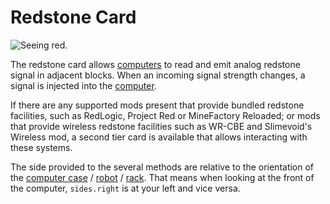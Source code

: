 # Redstone Card

![Seeing red.](oredict:opencomputers:redstoneCard1)

The redstone card allows [computers](../general/computer.md) to read and emit analog redstone signal in adjacent blocks. When an incoming signal strength changes, a signal is injected into the [computer](../general/computer.md).

If there are any supported mods present that provide bundled redstone facilities, such as RedLogic, Project Red or MineFactory Reloaded; or mods that provide wireless redstone facilities such as WR-CBE and Slimevoid's Wireless mod, a second tier card is available that allows interacting with these systems.

The side provided to the several methods are relative to the orientation of the [computer case](../block/case1.md) / [robot](../block/robot.md) / [rack](../block/rack.md). That means when looking at the front of the computer, `sides.right` is at your left and vice versa.
